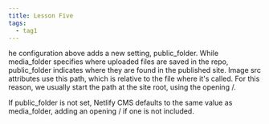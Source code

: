 ```yaml
---
title: Lesson Five
tags:
  - tag1
---
```

he configuration above adds a new setting, public_folder. While media_folder specifies where uploaded files are saved in the repo, public_folder indicates where they are found in the published site. Image src attributes use this path, which is relative to the file where it's called. For this reason, we usually start the path at the site root, using the opening /.



If public_folder is not set, Netlify CMS defaults to the same value as media_folder, adding an opening / if one is not included.
